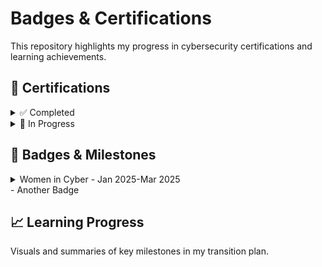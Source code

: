 # Badges & Certifications
This repository highlights my progress in cybersecurity certifications and learning achievements.


## 🧾 Certifications

<details>
  <summary>✅ Completed</summary>

- [Security+ - May 2024](https://www.credly.com/badges/d2c87cac-c8fc-4a88-abbd-b8a6186de7f8/public_url)
- [Google Cybersecurity Professional Certificate - Nov 2024](https://www.credly.com/badges/af91d701-a9e4-4d85-89f8-235c82200fcc/public_url)

</details>

<details>
  <summary>🚧 In Progress </summary>

- Certified Internal Auditor (CIA)
- ISACA IR Risk Fundamentals

</details>

## 🏅 Badges & Milestones
<details>
  <summary>Women in Cyber - Jan 2025-Mar 2025</summary>
    <details>
      <summary>🧩 Fundamentals</summary>
        - Linux Command Line  
        - PowerShell Basics  
        - Intro to Networking  
        - Secure Fundamentals  
        - Cyber 101  
    </details>
  <details>
    <summary>🛡️ Defensive Cyber</summary>
        - Intro to Velociraptor  
        - Threat Hunting  
        - Splunk  
        - Incident Response
    </details>  
  <details>
    <summary>☁️ Cloud Security</summary>
        - Amazon Web Services  
        - Incident Response & Forensics in AWS  
        - Top 10 AWS Attacker Techniques 2023  
    </details>
</details>
- Another Badge 

## 📈 Learning Progress
Visuals and summaries of key milestones in my transition plan.
